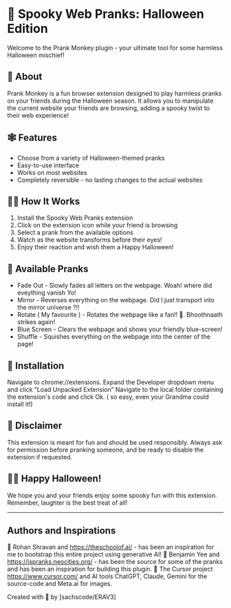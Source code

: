 # 🎃 Spooky Web Pranks: Halloween Edition

Welcome to the Prank Monkey plugin - your ultimate tool for some harmless Halloween mischief!

## 👻 About

Prank Monkey is a fun browser extension designed to play harmless pranks on your friends during the Halloween season. It allows you to manipulate the current website your friends are browsing, adding a spooky twist to their web experience!

## 🕸️ Features

- Choose from a variety of Halloween-themed pranks
- Easy-to-use interface
- Works on most websites
- Completely reversible - no lasting changes to the actual websites

## 🧙‍♂️ How It Works

1. Install the Spooky Web Pranks extension
2. Click on the extension icon while your friend is browsing
3. Select a prank from the available options
4. Watch as the website transforms before their eyes!
5. Enjoy their reaction and wish them a Happy Halloween!

## 🦇 Available Pranks

- Fade Out - Slowly fades all letters on the webpage. Woah! where did eveything vanish Yo!
- Mirror - Reverses everything on the webpage. Did I just transport into the mirror universe ?!!
- Rotate ( My favourite ) - Rotates the webpage like a fan!! 👻. Bhoothnaath strikes again!
- Blue Screen - Clears the webpage and shows your friendly blue-screen!
- Shuffle - Squishes everything on the webpage into the center of the page! 


## 🎃 Installation

Navigate to chrome://extensions. Expand the Developer dropdown menu and click “Load Unpacked Extension” Navigate to the local folder containing the extension's code and click Ok.
( so easy, even your Grandma could install it!)


## 👹 Disclaimer

This extension is meant for fun and should be used responsibly. Always ask for permission before pranking someone, and be ready to disable the extension if requested.

## 🧛‍♂️ Happy Halloween!

We hope you and your friends enjoy some spooky fun with this extension. Remember, laughter is the best treat of all!

---

## Authors and Inspirations
 🙏 Rohan Shravan and https://theschoolof.ai/ - has been an inspiration for me to bootstrap this entire project using generative AI!
 🙏 Benjamin Yee and  https://jspranks.neocities.org/ - has been the source for some of the pranks and has been an inspiration for building this plugin.
 🙏 The Cursor project https://www.cursor.com/ and AI tools ChatGPT,  Claude, Gemini for the source-code and Meta.ai for images. 
 
Created with 🖤 by [sachscode/ERAV3]